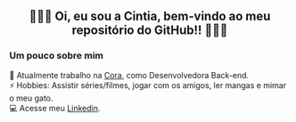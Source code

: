 <div align="center">

## 👩🏻‍💻 Oi, eu sou a Cintia, bem-vindo ao meu repositório do GitHub!! 👩🏻‍💻
</div>

### Um pouco sobre mim

💼 Atualmente trabalho na [Cora](https://www.cora.com.br), como Desenvolvedora Back-end. <br>
⚡ Hobbies: Assistir séries/filmes, jogar com os amigos, ler mangas e mimar o meu gato. <br>
💻 Acesse meu [Linkedin](https://www.linkedin.com/in/cintia-requiao/).
<br>


